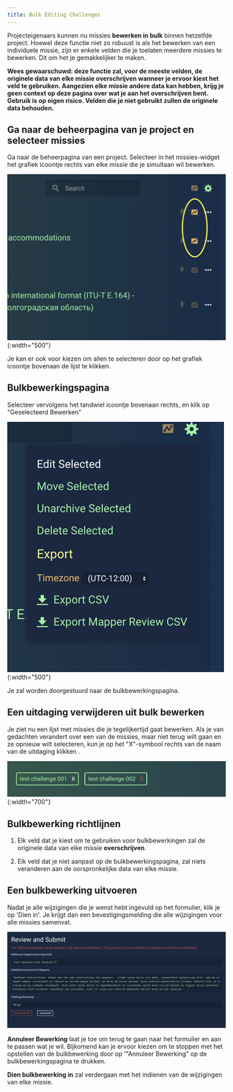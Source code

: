 ```yaml
---
title: Bulk Editing Challenges
---
```


Projecteigenaars kunnen nu missies **bewerken in bulk** binnen hetzelfde project. Hoewel deze functie niet zo robuust is als het bewerken van een individuele missie, zijn er enkele velden die je toelaten meerdere missies te bewerken. Dit om het je gemakkelijker te maken.

**Wees gewaarschuwd: deze functie zal, voor de meeste velden, de originele data van elke missie overschrijven wanneer je ervoor kiest het veld te gebruiken. Aangezien elke missie andere data kan hebben, krijg je geen context op deze pagina over wat je aan het overschrijven bent. Gebruik is op eigen risico. Velden die je niet gebruikt zullen de originele data behouden.**

## Ga naar de beheerpagina van je project en selecteer missies

Ga naar de beheerpagina van een project. Selecteer in het missies-widget het grafiek icoontje rechts van elke missie die je simultaan wil bewerken. 

![](/media/bulk-edit-1.png){:width="500"}


Je kan er ook voor kiezen om allen te selecteren door op het grafiek icoontje bovenaan de lijst te klikken.

## Bulkbewerkingspagina

Selecteer vervolgens het tandwiel icoontje bovenaan rechts, en klik op "Geselecteerd Bewerken"

![](/media/bulk-edit-2.png){:width="500"}


Je zal worden doorgestuurd naar de bulkbewerkingspagina.

## Een uitdaging verwijderen uit bulk bewerken

Je ziet nu een lijst met missies die je tegelijkertijd gaat bewerken. Als je van gedachten verandert over een van de missies, maar niet terug wilt gaan en ze opnieuw wilt selecteren, kun je op het "X"-symbool rechts van de naam van de uitdaging klikken .

![](/media/bulk-edit-3.png){:width="700"}


## Bulkbewerking richtlijnen

1. Elk veld dat je kiest om te gebruiken voor bulkbewerkingen zal de originele data van elke missie **overschrijven**.

2. Elk veld dat je niet aanpast op de bulkbewerkingspagina, zal niets veranderen aan de oorspronkelijke data van elke missie.

## Een bulkbewerking uitvoeren

Nadat je alle wijzigingen die je wenst hebt ingevuld op het formulier, klik je op 'Dien in'. Je krijgt dan een bevestigingsmelding die alle wijzigingen voor alle missies samenvat.

![](/media/bulk-edit-4.png)

**Annuleer Bewerking** laat je  toe om terug te gaan naar het formulier en aan te passen wat je wil. Bijkomend kan je ervoor kiezen om te stoppen met het opstellen van de bulkbewerking door op '"Annuleer Bewerking" op de bulkbewerkingspagina te drukken.

**Dien bulkbewerking in** zal verdergaan met het indienen van de wijzigingen van elke missie.

